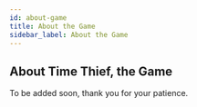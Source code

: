 ```yaml
---
id: about-game
title: About the Game
sidebar_label: About the Game
---
```


## About Time Thief, the Game

To be added soon, thank you for your patience.